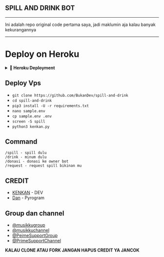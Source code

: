 ## SPILL AND DRINK BOT

___
Ini adalah repo original code pertama saya, jadi maklumin aja kalau banyak kekurangannya
___

# Deploy on Heroku
<details>
<summary><b> 🚀 Heroku Deployment</b></summary>
<br>

<h3 align="left">Klik Tombol di Bawah ini untuk Deploy di Heroku</h3>
<p align="left"><a href="https://heroku.com/deploy?template=https://github.com/BukanDev/spill-and-drink"><img src="https://www.herokucdn.com/deploy/button.png" alt="Deploy to Heroku" target="_blank"/></a></p>
</details>

## Deploy Vps

- `git clone https://github.com/BukanDev/spill-and-drink`
- `cd spill-and-drink`
- `pip3 install -U -r requirements.txt`
- `nano sample.env`
- `cp sample.env .env`
- `screen -S spill`
- `python3 kenkan.py`


## Command

```
/spill - spill dulu
/drink - minum dulu
/donasi - donasi ke owner bot
/request - request spill bikinan mu
```

## CREDIT
- [KENKAN](https://github.com/kenkansaja) - DEV
- [Dan](https://github.com/pyrogram/pyrogram) - Pyrogram

## Group dan channel
- [@musikkugroup](https://t.me/musikkugroup)
- [@musikkuchannel](https://t.me/musikkuchannel)
- [@PeimeSupportGroup](https://t.me/PrimeSupportGroup)
- [@PrimeSupportChannel](https://t.me/PrimeSupportChannel)

**KALAU CLONE ATAU FORK JANGAN HAPUS CREDIT YA JANCOK**
